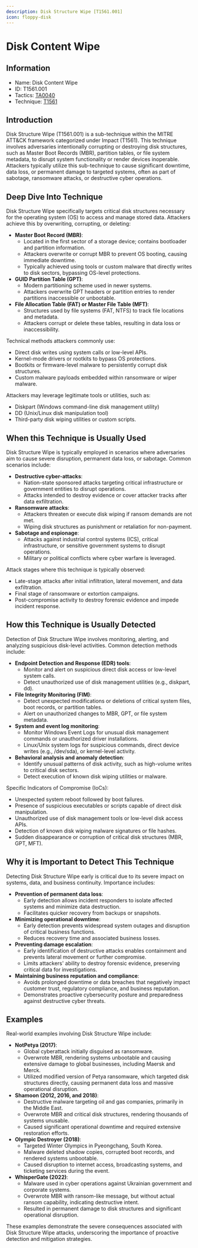 ```yaml
---
description: Disk Structure Wipe [T1561.001]
icon: floppy-disk
---
```


# Disk Content Wipe

## Information

* Name: Disk Content Wipe
* ID: T1561.001
* Tactics: [TA0040](../)
* Technique: [T1561](./)

## Introduction

Disk Structure Wipe (T1561.001) is a sub-technique within the MITRE ATT\&CK framework categorized under Impact (T1561). This technique involves adversaries intentionally corrupting or destroying disk structures, such as Master Boot Records (MBR), partition tables, or file system metadata, to disrupt system functionality or render devices inoperable. Attackers typically utilize this sub-technique to cause significant downtime, data loss, or permanent damage to targeted systems, often as part of sabotage, ransomware attacks, or destructive cyber operations.

## Deep Dive Into Technique

Disk Structure Wipe specifically targets critical disk structures necessary for the operating system (OS) to access and manage stored data. Attackers achieve this by overwriting, corrupting, or deleting:

* **Master Boot Record (MBR)**:
  * Located in the first sector of a storage device; contains bootloader and partition information.
  * Attackers overwrite or corrupt MBR to prevent OS booting, causing immediate downtime.
  * Typically achieved using tools or custom malware that directly writes to disk sectors, bypassing OS-level protections.
* **GUID Partition Table (GPT)**:
  * Modern partitioning scheme used in newer systems.
  * Attackers overwrite GPT headers or partition entries to render partitions inaccessible or unbootable.
* **File Allocation Table (FAT) or Master File Table (MFT)**:
  * Structures used by file systems (FAT, NTFS) to track file locations and metadata.
  * Attackers corrupt or delete these tables, resulting in data loss or inaccessibility.

Technical methods attackers commonly use:

* Direct disk writes using system calls or low-level APIs.
* Kernel-mode drivers or rootkits to bypass OS protections.
* Bootkits or firmware-level malware to persistently corrupt disk structures.
* Custom malware payloads embedded within ransomware or wiper malware.

Attackers may leverage legitimate tools or utilities, such as:

* Diskpart (Windows command-line disk management utility)
* DD (Unix/Linux disk manipulation tool)
* Third-party disk wiping utilities or custom scripts.

## When this Technique is Usually Used

Disk Structure Wipe is typically employed in scenarios where adversaries aim to cause severe disruption, permanent data loss, or sabotage. Common scenarios include:

* **Destructive cyber-attacks**:
  * Nation-state sponsored attacks targeting critical infrastructure or government entities to disrupt operations.
  * Attacks intended to destroy evidence or cover attacker tracks after data exfiltration.
* **Ransomware attacks**:
  * Attackers threaten or execute disk wiping if ransom demands are not met.
  * Wiping disk structures as punishment or retaliation for non-payment.
* **Sabotage and espionage**:
  * Attacks against industrial control systems (ICS), critical infrastructure, or sensitive government systems to disrupt operations.
  * Military or political conflicts where cyber warfare is leveraged.

Attack stages where this technique is typically observed:

* Late-stage attacks after initial infiltration, lateral movement, and data exfiltration.
* Final stage of ransomware or extortion campaigns.
* Post-compromise activity to destroy forensic evidence and impede incident response.

## How this Technique is Usually Detected

Detection of Disk Structure Wipe involves monitoring, alerting, and analyzing suspicious disk-level activities. Common detection methods include:

* **Endpoint Detection and Response (EDR) tools**:
  * Monitor and alert on suspicious direct disk access or low-level system calls.
  * Detect unauthorized use of disk management utilities (e.g., diskpart, dd).
* **File Integrity Monitoring (FIM)**:
  * Detect unexpected modifications or deletions of critical system files, boot records, or partition tables.
  * Alert on unauthorized changes to MBR, GPT, or file system metadata.
* **System and event log monitoring**:
  * Monitor Windows Event Logs for unusual disk management commands or unauthorized driver installations.
  * Linux/Unix system logs for suspicious commands, direct device writes (e.g., /dev/sda), or kernel-level activity.
* **Behavioral analysis and anomaly detection**:
  * Identify unusual patterns of disk activity, such as high-volume writes to critical disk sectors.
  * Detect execution of known disk wiping utilities or malware.

Specific Indicators of Compromise (IoCs):

* Unexpected system reboot followed by boot failures.
* Presence of suspicious executables or scripts capable of direct disk manipulation.
* Unauthorized use of disk management tools or low-level disk access APIs.
* Detection of known disk wiping malware signatures or file hashes.
* Sudden disappearance or corruption of critical disk structures (MBR, GPT, MFT).

## Why it is Important to Detect This Technique

Detecting Disk Structure Wipe early is critical due to its severe impact on systems, data, and business continuity. Importance includes:

* **Prevention of permanent data loss**:
  * Early detection allows incident responders to isolate affected systems and minimize data destruction.
  * Facilitates quicker recovery from backups or snapshots.
* **Minimizing operational downtime**:
  * Early detection prevents widespread system outages and disruption of critical business functions.
  * Reduces recovery time and associated business losses.
* **Preventing damage escalation**:
  * Early identification of destructive attacks enables containment and prevents lateral movement or further compromise.
  * Limits attackers' ability to destroy forensic evidence, preserving critical data for investigations.
* **Maintaining business reputation and compliance**:
  * Avoids prolonged downtime or data breaches that negatively impact customer trust, regulatory compliance, and business reputation.
  * Demonstrates proactive cybersecurity posture and preparedness against destructive cyber threats.

## Examples

Real-world examples involving Disk Structure Wipe include:

* **NotPetya (2017)**:
  * Global cyberattack initially disguised as ransomware.
  * Overwrote MBR, rendering systems unbootable and causing extensive damage to global businesses, including Maersk and Merck.
  * Utilized modified version of Petya ransomware, which targeted disk structures directly, causing permanent data loss and massive operational disruption.
* **Shamoon (2012, 2016, and 2018)**:
  * Destructive malware targeting oil and gas companies, primarily in the Middle East.
  * Overwrote MBR and critical disk structures, rendering thousands of systems unusable.
  * Caused significant operational downtime and required extensive restoration efforts.
* **Olympic Destroyer (2018)**:
  * Targeted Winter Olympics in Pyeongchang, South Korea.
  * Malware deleted shadow copies, corrupted boot records, and rendered systems unbootable.
  * Caused disruption to internet access, broadcasting systems, and ticketing services during the event.
* **WhisperGate (2022)**:
  * Malware used in cyber operations against Ukrainian government and corporate systems.
  * Overwrote MBR with ransom-like message, but without actual ransom capability, indicating destructive intent.
  * Resulted in permanent damage to disk structures and significant operational disruption.

These examples demonstrate the severe consequences associated with Disk Structure Wipe attacks, underscoring the importance of proactive detection and mitigation strategies.
